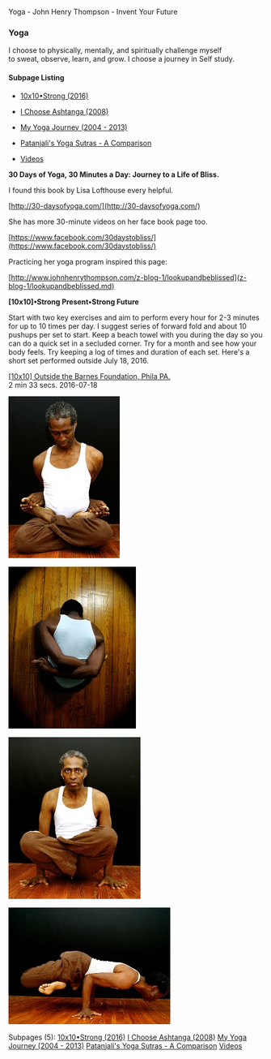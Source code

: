 Yoga - John Henry Thompson - Invent Your Future   
    

### Yoga

I choose to physically, mentally, and spiritually challenge myself to sweat, observe, learn, and grow. I choose a journey in Self study.  

#### Subpage Listing

*   [10x10•Strong (2016)](yoga/10x10-strong.md)
    
*   [I Choose Ashtanga (2008)](yoga/i-choose-ashtanga.md)
    
*   [My Yoga Journey (2004 - 2013)](yoga/yoga-journey.md)
    
*   [Patanjali's Yoga Sutras - A Comparison](yoga/patanjani.md)
    
*   [Videos](yoga/videos.md)
    

**30 Days of Yoga, 30 Minutes a Day: Journey to a Life of Bliss.**

I found this book by Lisa Lofthouse every helpful. 

[http://30-daysofyoga.com/](http://30-daysofyoga.com/)

  

She has more 30-minute videos on her face book page too.

[https://www.facebook.com/30daystobliss/](https://www.facebook.com/30daystobliss/)

  

Practicing her yoga program inspired this page:

[http://www.johnhenrythompson.com/z-blog-1/lookupandbeblissed](z-blog-1/lookupandbeblissed.md)

  

**\[10x10\]•Strong Present•Strong Future**

Start with two key exercises and aim to perform every hour for 2-3 minutes for up to 10 times per day. I suggest series of forward fold and about 10 pushups per set to start. Keep a beach towel with you during the day so you can do a quick set in a secluded corner. Try for a month and see how your body feels. Try keeping a log of times and duration of each set. Here's a short set performed outside July 18, 2016.

[\[10x10\] Outside the Barnes Foundation, Phila PA.](https://youtu.be/GyTlLZ-Xkmk)  
2 min 33 secs. 2016-07-18

[![](_/rsrc/1357252535487/yoga/eyes-closed-bound.JPG_height=320&width=220.jpeg)](http://www.johnhenrythompson.com/yoga/eyes-closed-bound.JPG?attredirects=0)  

[![](_/rsrc/1357252633882/yoga/bound-back.JPG_height=320&width=252.jpeg)](http://www.johnhenrythompson.com/yoga/bound-back.JPG?attredirects=0)  

[![](_/rsrc/1357252668799/yoga/lotus-rise.JPG_height=320&width=261.jpeg)](http://www.johnhenrythompson.com/yoga/lotus-rise.JPG?attredirects=0)

[![](_/rsrc/1357252705992/yoga/lotus-elbow-lift.JPG_height=230&width=320.jpeg)](http://www.johnhenrythompson.com/yoga/lotus-elbow-lift.JPG?attredirects=0)

  

  

  

Subpages (5): [10x10•Strong (2016)](yoga/10x10-strong.md) [I Choose Ashtanga (2008)](yoga/i-choose-ashtanga.md) [My Yoga Journey (2004 - 2013)](yoga/yoga-journey.md) [Patanjali's Yoga Sutras - A Comparison](yoga/patanjani.md) [Videos](yoga/videos.md)

